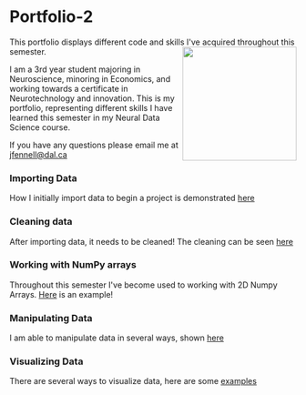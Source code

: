 # Portfolio-2
This portfolio displays different code and skills I've acquired throughout this semester.
<img width="200" src="IMG_2300.JPG" align='right'/>

I am a 3rd year student majoring in Neuroscience, minoring in Economics, and working towards a certificate in Neurotechnology and innovation. This is my portfolio, representing different skills I have learned this semester in my Neural Data Science course.

If you have any questions please email me at [jfennell@dal.ca](mailto:jfennell@dal.ca)


### Importing Data
How I initially import data to begin a project is demonstrated [here](imports.md)


### Cleaning data
After importing data, it needs to be cleaned! The cleaning can be seen [here](cleaning.md)


### Working with NumPy arrays
Throughout this semester I've become used to working with 2D Numpy Arrays. [Here](portfolio_work.md) is an example!

### Manipulating Data
I am able to manipulate data in several ways, shown [here](manipulating_data.md) 

### Visualizing Data
There are several ways to visualize data, here are some [examples](data_visualization2.md)


